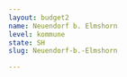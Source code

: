 ```yaml
---
layout: budget2
name: Neuendorf b. Elmshorn
level: kommune
state: SH
slug: Neuendorf-b.-Elmshorn

---
```



